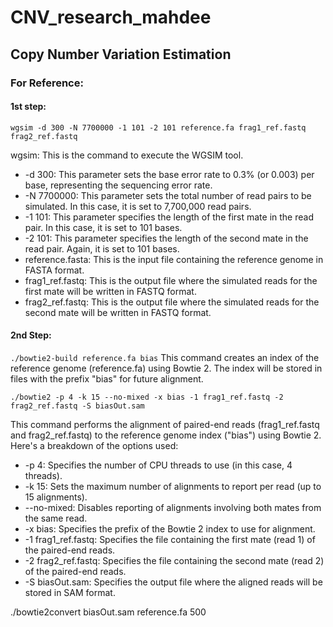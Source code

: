 # CNV_research_mahdee

## Copy Number Variation Estimation

### For Reference:

#### 1st step:

`wgsim -d 300 -N 7700000 -1 101 -2 101 reference.fa frag1_ref.fastq frag2_ref.fastq`

wgsim: This is the command to execute the WGSIM tool.
- -d 300: This parameter sets the base error rate to 0.3% (or 0.003) per base, representing the sequencing error rate.
- -N 7700000: This parameter sets the total number of read pairs to be simulated. In this case, it is set to 7,700,000 read pairs.
- -1 101: This parameter specifies the length of the first mate in the read pair. In this case, it is set to 101 bases.
- -2 101: This parameter specifies the length of the second mate in the read pair. Again, it is set to 101 bases.
- reference.fasta: This is the input file containing the reference genome in FASTA format.
- frag1_ref.fastq: This is the output file where the simulated reads for the first mate will be written in FASTQ format.
- frag2_ref.fastq: This is the output file where the simulated reads for the second mate will be written in FASTQ format.

#### 2nd Step:

`./bowtie2-build reference.fa bias`
This command creates an index of the reference genome (reference.fa) using Bowtie 2. The index will be stored in files with the prefix "bias" for future alignment.

`./bowtie2 -p 4 -k 15 --no-mixed -x bias -1 frag1_ref.fastq -2 frag2_ref.fastq -S biasOut.sam`

This command performs the alignment of paired-end reads (frag1_ref.fastq and frag2_ref.fastq) to the reference genome index ("bias") using Bowtie 2. Here's a breakdown of the options used:

- -p 4: Specifies the number of CPU threads to use (in this case, 4 threads).
- -k 15: Sets the maximum number of alignments to report per read (up to 15 alignments).
- --no-mixed: Disables reporting of alignments involving both mates from the same read.
- -x bias: Specifies the prefix of the Bowtie 2 index to use for alignment.
- -1 frag1_ref.fastq: Specifies the file containing the first mate (read 1) of the paired-end reads.
- -2 frag2_ref.fastq: Specifies the file containing the second mate (read 2) of the paired-end reads.
- -S biasOut.sam: Specifies the output file where the aligned reads will be stored in SAM format.



./bowtie2convert biasOut.sam reference.fa 500 
```